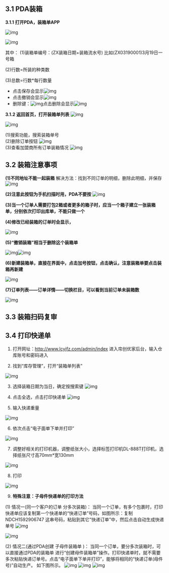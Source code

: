## 3.1 PDA装箱

**3.1.1  打开PDA，装箱单APP**

![img](../images/wps13-1719021373913.jpg) 

![img](../images/wps14.jpg) 

其中：
(1)装箱单编号：(ZX装箱日期+装箱流水号) 比如(ZX03190001)3月19日一号箱

(2)行数=所装的种类数

(3)总数=行数*每行数量

- 点击保存会显示![img](../images/wps15.jpg)<br>
- 点击撤销会显示![img](../images/wps16.jpg)<br>
- 删除键：![img](../images/wps17.jpg)点击删除会显示![img](../images/wps18.jpg)

**3.1.2 返回首页，打开装箱单列表**
![img](../images/wps19.jpg) 

![img](../images/wps20.jpg)                     

(1)搜索功能，搜索装箱单号<br>
(2)删除订单按钮
![img](../images/wps21.jpg)<br>
(3)查看加盟商所有订单装箱情况
![img](../images/wps22.jpg)<br>

## 3.2 装箱注意事项<br>
**(1)不同地址不能一起装箱**
解决方法：找到不同订单的明细，删除此明细，并保存
![img](../images/wps23.jpg) 

**(2)注意此按钮为手机扫描时用，PDA不要按**
![img](../images/wps24.jpg) 

**(3)当一个订单人需要打包2箱或者更多的箱子时，应当一个箱子建立一张装箱单，分别依次打印出库单，不能只做一个**

**(4)修改已经装箱的订单时会显示，**

![img](../images/wps25.jpg) 

**(5)“撤销装箱”相当于删除这个装箱单**

![img](../images/wps26.jpg)![img](../images/wps27.jpg) 

**(6)新建装箱单，直接在界面中，点击加号按钮，点击确认，注意装箱单要点击装箱再新建**

![img](../images/wps28.jpg) 

**(7)订单列表——订单详情——切换栏目，可以看到当前订单未装箱数**

![img](../images/wps29.jpg) 
## 3.3 装箱扫码复审



## 3.4 打印快递单

1. 打开网址：http://www.lcyjfz.com/admin/index
进入帘创优家后台，输入仓库账号和密码进入

2. 找到“库存管理”，打开“装箱单列表”

![img](../images/wps30.jpg) 

3. 选择装箱日期为当日，确定按搜索键
![img](../images/wps31.jpg) 

4. 点击全选，点击打印快递单
![img](../images/wps32.jpg) 

5. 输入快递重量

![img](../images/wps33.jpg) 

6. 依次点击“电子面单下单并打印”

![img](../images/wps34.jpg) 

7. 调整好相关的打印机器，调整纸张大小，选择标签打印机DL-888T打印机，选择纸张尺寸高70mm\*宽130mm

![img](../images/wps35.jpg) 

8. 打印

![img](../images/wps36.jpg) 

9. **特殊注意：子母件快递单的打印方法**

(1) 情况一(同一个客户的订单 分多次装箱)：
当同一个订单，有多个包裹时，打印快递单应该复制第一个快递单的“快递订单”号码，如图所示：复制 NDCH1592906747 这串号码，粘贴到其它“快递订单”中，然后点击自动生成快递单号
![img](../images/wps37.jpg) 

![img](../images/wps38.jpg) 

(2) 情况二(通过PDA创建 子母件装箱单 )：
当同一个订单，要分多次装箱时，可以直接通过PDA的装箱单 进行“创建母件装箱单”操作。打印快递单时，就不需要多次粘贴快递订单号。点击“电子面单下单并打印”，能够将相同的“快递订单(母件号)”自动生产。 如下图所示。
![img](../images/wps39.jpg) 
![img](../images/wps40.jpg) 
![img](../images/wps41.jpg)